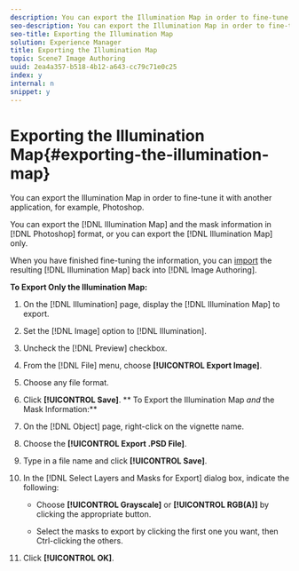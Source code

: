 ```yaml
---
description: You can export the Illumination Map in order to fine-tune it with another application, for example, Photoshop.
seo-description: You can export the Illumination Map in order to fine-tune it with another application, for example, Photoshop.
seo-title: Exporting the Illumination Map
solution: Experience Manager
title: Exporting the Illumination Map
topic: Scene7 Image Authoring
uuid: 2ea4a357-b518-4b12-a643-cc79c71e0c25
index: y
internal: n
snippet: y
---
```


# Exporting the Illumination Map{#exporting-the-illumination-map}

You can export the Illumination Map in order to fine-tune it with another application, for example, Photoshop.

You can export the [!DNL Illumination Map] and the mask information in [!DNL Photoshop] format, or you can export the [!DNL Illumination Map] only.

When you have finished fine-tuning the information, you can [import](../../c-vat-work-illum-pg/c-vat-work-illum-maps/t-vat-imp-illum-map.md#task-2171a079ad2b45ada70487cbbcff5d89) the resulting [!DNL Illumination Map] back into [!DNL Image Authoring].

**To Export Only the Illumination Map:** 

1. On the [!DNL Illumination] page, display the [!DNL Illumination Map] to export.
1. Set the [!DNL Image] option to [!DNL Illumination].
1. Uncheck the [!DNL Preview] checkbox.
1. From the [!DNL File] menu, choose **[!UICONTROL Export Image]**.
1. Choose any file format.
1. Click **[!UICONTROL Save]**.
** To Export the Illumination Map *and* the Mask Information:**

1. On the [!DNL Object] page, right-click on the vignette name. 
1. Choose the **[!UICONTROL Export .PSD File]**. 
1. Type in a file name and click **[!UICONTROL Save]**. 
1. In the [!DNL Select Layers and Masks for Export] dialog box, indicate the following:

    * Choose **[!UICONTROL Grayscale]** or **[!UICONTROL RGB(A)]** by clicking the appropriate button. 
    
    * Select the masks to export by clicking the first one you want, then Ctrl-clicking the others.

1. Click **[!UICONTROL OK]**.

